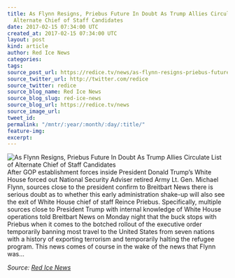 ```yaml
---
title: As Flynn Resigns, Priebus Future In Doubt As Trump Allies Circulate List of
  Alternate Chief of Staff Candidates
date: 2017-02-15 07:34:00 UTC
created_at: 2017-02-15 07:34:00 UTC
layout: post
kind: article
author: Red Ice News
categories: 
tags: 
source_post_url: https://redice.tv/news/as-flynn-resigns-priebus-future-in-doubt-as-trump-allies-circulate-list-of-alternate-chief-of-staff-candidates
source_twitter_url: http://twitter.com/redice
source_twitter: redice
source_blog_name: Red Ice News
source_blog_slug: red-ice-news
source_blog_url: https://redice.tv/news
source_image_url: 
tweet_id: 
permalink: "/mntr/:year/:month/:day/:title/"
feature-img: 
excerpt: 
---
```

<img align="left" alt="As Flynn Resigns, Priebus Future In Doubt As Trump Allies Circulate List of Alternate Chief of Staff Candidates" src="https://rdice.net/a/c/n/17/02150833-reince-priebus23.9cd7b47f.jpg"> After GOP establishment forces inside President Donald Trump’s White House forced out National Security Adviser retired Army Lt. Gen. Michael Flynn, sources close to the president confirm to Breitbart News there is serious doubt as to whether this early administration shake-up will also see the exit of White House chief of staff Reince Priebus. Specifically, multiple sources close to President Trump with internal knowledge of White House operations told Breitbart News on Monday night that the buck stops with Priebus when it comes to the botched rollout of the executive order temporarily banning most travel to the United States from seven nations with a history of exporting terrorism and temporarily halting the refugee program. This news comes of course in the wake of the news that Flynn was…<div class="">
    <i>Source: <a href="https://redice.tv/news">Red Ice News</a></i>
</div>
